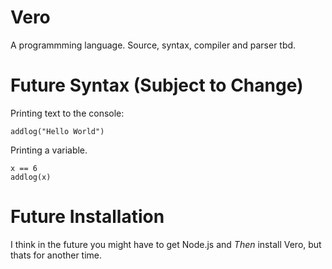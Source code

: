 # Vero
A programmming language. Source, syntax, compiler and parser tbd.
# Future Syntax (Subject to Change)
Printing text to the console:
```vero
addlog("Hello World")
```
Printing a variable.
```vero
x == 6
addlog(x)
```
# Future Installation
I think in the future you might have to get Node.js and _Then_ install Vero, but thats for another time.
